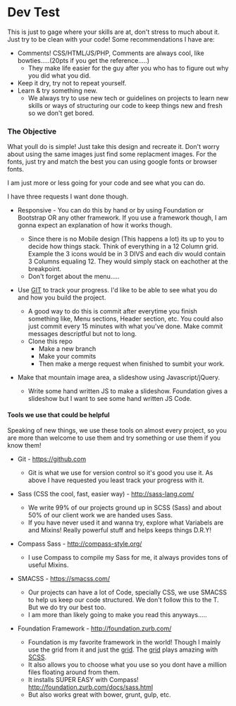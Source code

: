 # Dev Test

This is just to gage where your skills are at, don't stress to much about it. Just try to be clean with your code! Some recommendations I have are:

  - Comments! CSS/HTML/JS/PHP, Comments are always cool, like bowties.....(20pts if you get the reference.....)
    - They make life easier for the guy after you who has to figure out why you did what you did.
  - Keep it dry, try not to repeat yourself.
  - Learn & try something new.
     - We always try to use new tech or guidelines on projects to learn new skills or ways of structuring our code to keep things new and fresh so we don't get bored. 

### The Objective
What youll do is simple! Just take this design and recreate it. Don't worry about using the same images just find some replacment images. For the fonts, just try and match the best you can using google fonts or browser fonts.

I am just more or less going for your code and see what you can do. 

I have three requests I want done though. 
- Responsive - You can do this by hand or by using Foundation or Bootstrap OR any other framework. If you use a framework though, I am gonna expect an explanation of how it works though. 
    - Since there is no Mobile design (This happens a lot) its up to you to decide how things stack. Think of everything in a 12 Column grid. Example the 3 icons would be in 3 DIVS and each div would contain 3 Columns equaling 12. They would simply stack on eachother at the breakpoint.
    - Don't forget about the menu.....
- Use [GIT](https://github.com/) to track your progress. I'd like to be able to see what you do and how you build the project. 
    - A good way to do this is commit after everytime you finish something like, Menu sections, Header section, etc. You could also just commit every 15 minutes with what you've done. Make commit messages descriptful but not to long. 
    - Clone this repo
        - Make a new branch
        - Make your commits
        - Then make a merge request when finished to sumbit your work. 

- Make that mountain image area, a slideshow using Javascript/jQuery. 
    - Write some hand written JS to make a slideshow. Foundation gives a slideshow but I want to see some hand written JS Code. 

#### Tools we use that could be helpful 
Speaking of new things, we use these tools on almost every project, so you are more than welcome to use them and try something or use them if you know them!

- Git - https://github.com
    - Git is what we use for version control so it's good you use it. As above I have requested you least track your progress with it. 
    
- Sass (CSS the cool, fast, easier way) - http://sass-lang.com/
    - We write 99% of our projects ground up in SCSS (Sass) and about 50% of our client work we are handed uses Sass.
    - If you have never used it and wanna try, explore what Variabels are and Mixins! Really powerful stuff and helps keeps things D.R.Y!
- Compass Sass - http://compass-style.org/
    - I use Compass to compile my Sass for me, it always provides tons of useful Mixins.
- SMACSS  - https://smacss.com/
    - Our projects can have a lot of Code, specially CSS, we use SMACSS to help us keep our code structured. We don't follow this to the T. But we do try our best too. 
    - I am more than likely going to make you read this anyways.....
- Foundation Framework - http://foundation.zurb.com/
    - Foundation is my favorite framework in the world! Though I mainly use the grid from it and just the [grid](http://foundation.zurb.com/docs/components/grid.html).  The [grid](http://foundation.zurb.com/docs/components/grid.html) plays amazing with [SCSS](http://foundation.zurb.com/docs/components/grid.html). 
    - It also allows you to choose what you use so you dont have a million files floating around from them.
    - It installs SUPER EASY with Compass! http://foundation.zurb.com/docs/sass.html
    - But also works great with bower, grunt, gulp, etc.  
    



